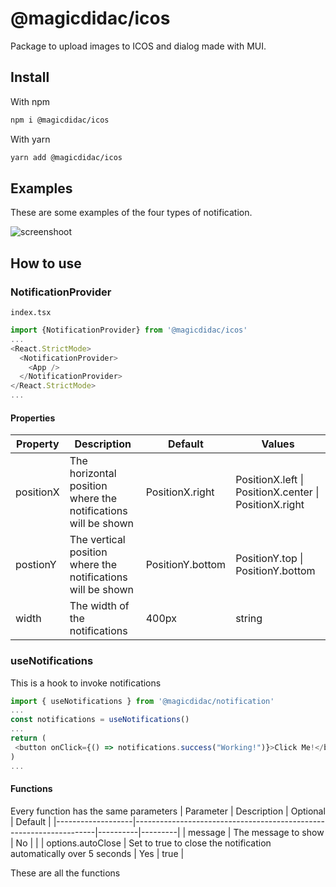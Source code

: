 # @magicdidac/icos

Package to upload images to ICOS and dialog made with MUI.

## Install

With npm
```sh
npm i @magicdidac/icos
```

With yarn
```sh
yarn add @magicdidac/icos
```

## Examples

These are some examples of the four types of notification.

![screenshoot]


## How to use

### NotificationProvider

`index.tsx`
```js
import {NotificationProvider} from '@magicdidac/icos'
...
<React.StrictMode>
  <NotificationProvider>
    <App />
  </NotificationProvider>
</React.StrictMode>
...
```

#### Properties

| Property  | Description                                                   | Default          | Values                                                |
|-----------|---------------------------------------------------------------|------------------|-------------------------------------------------------|
| positionX | The horizontal position where the notifications will be shown | PositionX.right  | PositionX.left \| PositionX.center \| PositionX.right |
| postionY  | The vertical position where the notifications will be shown   | PositionY.bottom | PositionY.top \| PositionY.bottom                     |
| width     | The width of the notifications                                | 400px            | string                                                |

### useNotifications

This is a hook to invoke notifications

```js
import { useNotifications } from '@magicdidac/notification'
...
const notifications = useNotifications()
...
return (
 <button onClick={() => notifications.success("Working!")}>Click Me!</button>
)
...
```

#### Functions

Every function has the same parameters
| Parameter         | Description                                                        | Optional | Default |
|-------------------|--------------------------------------------------------------------|----------|---------|
| message           | The message to show                                                |    No    |         |
| options.autoClose | Set to true to close the notification automatically over 5 seconds |    Yes   | true    |

These are all the functions

[screenshoot]: images/screenshoot.png